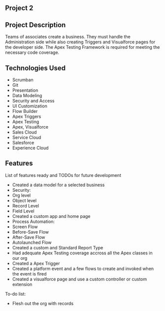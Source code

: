 ## Project 2 

## Project Description
Teams of associates create a business. They must handle the Administration side while also creating Triggers and Visualforce pages for the developer side. The Apex Testing Framework is required for meeting the necessary code coverage.

## Technologies Used
- Scrumban 
- Git 
- Presentation 
- Data Modeling 
- Security and Access 
- UI Customization 
- Flow Builder 
- Apex Triggers
- Apex Testing
- Apex, Visualforce 
- Sales Cloud 
- Service Cloud 
- Salesforce
- Experience Cloud

## Features

List of features ready and TODOs for future development
- Created a data model for a selected business
- Security:
-   Org level 
-   Object level
-   Record Level
-   Field Level
- Created a custom app and home page
- Process Automation:
-   Screen Flow
-   Before-Save Flow
-   After-Save Flow
-   Autolaunched Flow
- Created a custom and Standard Report Type
- Had adequate Apex Testing coverage accross all the Apex classes in our org
- Created a Apex Trigger 
- Created a platform event and a few flows to create and invoked when the event is fired
- Created a visualforce page and use a custom controller or custom extension 

To-do list:
* Flesh out the org with records 
